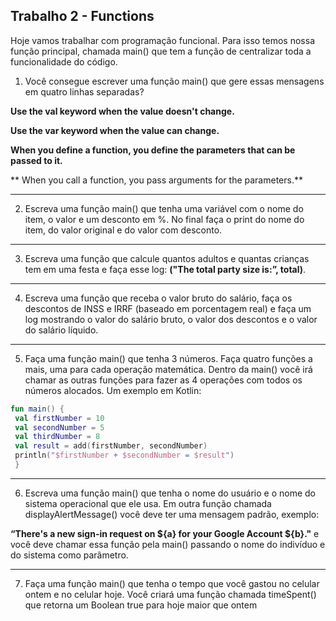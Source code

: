 ## Trabalho 2 - Functions
 Hoje vamos trabalhar com programação funcional. Para isso temos nossa função 
principal, chamada main() que tem a função de centralizar toda a funcionalidade do 
código.
 1) Você consegue escrever uma função main() que gere essas mensagens em quatro 
linhas separadas?

 **Use the val keyword when the value doesn't change.**
 
 **Use the var keyword when the value can change.**
 
 **When you define a function, you define the parameters that can be passed to it.**
 
** When you call a function, you pass arguments for the parameters.**
 
 ---
 
 2) Escreva uma função main() que tenha uma variável com o nome do item, o valor e 
um desconto em %. No final faça o print do nome do item, do valor original e do valor 
com desconto.

---
 3) Escreva uma função que calcule quantos adultos e quantas crianças tem em uma 
festa e faça esse log: **("The total party size is:”, total)**.

---
 4) Escreva uma função que receba o valor bruto do salário, faça os descontos de INSS 
e IRRF (baseado em porcentagem real) e faça um log mostrando o valor do salário 
bruto, o valor dos descontos e o valor do salário líquido.

---
 5) Faça uma função main() que tenha 3 números. Faça quatro funções a mais, uma 
para cada operação matemática. Dentro da main() você irá chamar as outras funções 
para fazer as 4 operações com todos os números alocados. Um exemplo em Kotlin:

```kotlin
fun main() {
 val firstNumber = 10
 val secondNumber = 5
 val thirdNumber = 8
 val result = add(firstNumber, secondNumber)
 println("$firstNumber + $secondNumber = $result")
 }
 ```
 
 ---
 
 6) Escreva uma função main() que tenha o nome do usuário e o nome do sistema 
operacional que ele usa. Em outra função chamada displayAlertMessage() você deve 
ter uma mensagem padrão, exemplo: 

**“There's a new sign-in request on ${**a**} for your Google Account ${**b**}."**
 e você deve chamar essa função pela main() passando o nome do indivíduo e do 
sistema como parâmetro.

---

 7) Faça uma função main() que tenha o tempo que você gastou no celular ontem e no 
celular hoje. Você criará uma função chamada timeSpent() que retorna um Boolean 
true para hoje maior que ontem
 
